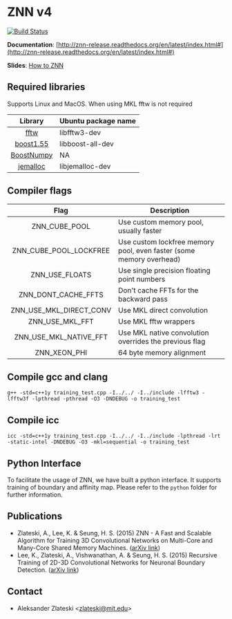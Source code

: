 ZNN v4
======

[![Build Status](https://travis-ci.org/seung-lab/znn-release.svg?branch=master)](https://travis-ci.org/seung-lab/znn-release)

**Documentation**: [http://znn-release.readthedocs.org/en/latest/index.html#](http://znn-release.readthedocs.org/en/latest/index.html#)

**Slides**: [How to ZNN](https://docs.google.com/presentation/d/1B5g4lgnHN92fD5bkqDCAHraGZL3lz3Df6G-QiYrEWPg/edit?usp=sharing)

Required libraries
------------------
Supports Linux and MacOS. When using MKL fftw is not required

|Library|Ubuntu package name|
|:-----:|-------------------|
|[fftw](http://www.fftw.org/)|libfftw3-dev|
|[boost1.55](http://sourceforge.net/projects/boost/files/boost/1.55.0/boost_1_55_0.tar.bz2)|libboost-all-dev|
|[BoostNumpy](http://github.com/ndarray/Boost.NumPy)|NA|
|[jemalloc](http://www.canonware.com/jemalloc/)|libjemalloc-dev|

Compiler flags
--------------

|Flag|Description|
|:-----:|-------------------|
|ZNN_CUBE_POOL|Use custom memory pool, usually faster|
|ZNN_CUBE_POOL_LOCKFREE|Use custom lockfree memory pool, even faster (some memory overhead)|
|ZNN_USE_FLOATS|Use single precision floating point numbers|
|ZNN_DONT_CACHE_FFTS|Don't cache FFTs for the backward pass|
|ZNN_USE_MKL_DIRECT_CONV|Use MKL direct convolution|
|ZNN_USE_MKL_FFT|Use MKL fftw wrappers|
|ZNN_USE_MKL_NATIVE_FFT|Use MKL native convolution overrides the previous flag|
|ZNN_XEON_PHI|64 byte memory alignment|


Compile gcc and clang
---------------------
    g++ -std=c++1y training_test.cpp -I../../ -I../include -lfftw3 -lfftw3f -lpthread -pthread -O3 -DNDEBUG -o training_test

Compile icc
-----------
    icc -std=c++1y training_test.cpp -I../../ -I../include -lpthread -lrt -static-intel -DNDEBUG -O3 -mkl=sequential -o training_test

Python Interface
----------------
To facilitate the usage of ZNN, we have built a python interface. It supports training of boundary and affinity map. Please refer to the `python` folder for further information.

Publications
------------
* Zlateski, A., Lee, K. & Seung, H. S. (2015) ZNN - A Fast and Scalable Algorithm for Training 3D Convolutional Networks on Multi-Core and Many-Core Shared Memory Machines. ([arXiv link](http://arxiv.org/abs/1510.06706))
* Lee, K., Zlateski, A., Vishwanathan, A. & Seung, H. S. (2015) Recursive Training of 2D-3D Convolutional Networks for Neuronal Boundary Detection. ([arXiv link](http://arxiv.org/abs/1508.04843))

Contact
-------
* Aleksander Zlateski \<zlateski@mit.edu\>
